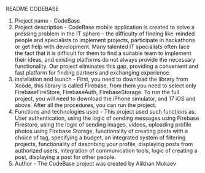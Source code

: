 README CODEBASE

1. Project name - CodeBase
2. Project description - CodeBase mobile application is created to solve a pressing problem in the IT sphere – the difficulty of finding like-minded people and specialists to implement projects, participate in hackathons or get help with development. Many talented IT specialists often face the fact that it is difficult for them to find a suitable team to implement their ideas, and existing platforms do not always provide the necessary functionality. Our project eliminates this gap, providing a convenient and fast platform for finding partners and exchanging experience.
3. installation and launch - First, you need to download the library from Xcode, this library is called Firebase, from them you need to select only FirebaseFireStore, FirebaseAuth, FirebaseStorage. To run the full project, you will need to download the iPhone simulator, and 17 iOS and above. After all the procedures, you can run the project.
4. Functions and technologies used - This project used such functions as: User authentication, using the logic of sending messages using Firebase Firestore, using the logic of sending images, videos, uploading profile photos using Firebase Storage, functionality of creating posts with a choice of tag, specifying a budget, an integrated system of filtering projects, functionality of describing your profile, displaying posts from authorized users, integration of communication tools, logic of creating a post, displaying a post for other people.
5. Author - The CodeBase project was created by Alikhan Mukaev
